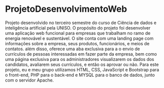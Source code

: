 # ProjetoDesenvolvimentoWeb
Projeto desenvolvido no terceiro semestre do curso de Ciência de dados e inteligência artificial pela UNISO.
O propósito do projeto foi desenvolver uma aplicação web funcional para empresas que trabalham no ramo de energia renovável e sustentável.
O site conta com uma landing page com informações sobre a empresa, seus produtos, funcionários, e meios de contatos. 
além disso, oferece uma aba exclusiva para a o envio de currículos de pessoas interessadas em fazer parte da empresa, bem como uma página exclusiva para os administradores visualizarem os dados dos candidatos, avaliarem seus currículos, e então os aprovar ou não.
Para este projeto, eu e meu grupo utilizamos HTML, CSS, JavaScript e Bootstrap para o front-end, PHP para o back-end e MYSQL para o banco de dados, junto com o servidor Apache.
